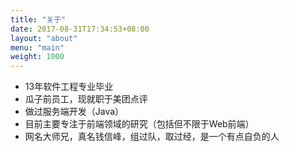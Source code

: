 ```yaml
---
title: "关于"
date: 2017-08-31T17:34:53+08:00
layout: "about"
menu: "main"
weight: 1000
---
```


- 13年软件工程专业毕业
- 瓜子前员工，现就职于美团点评
- 做过服务端开发（Java）
- 目前主要专注于前端领域的研究（包括但不限于Web前端）
- 网名大师兄，真名钱信峰，组过队，取过经，是一个有点自负的人
